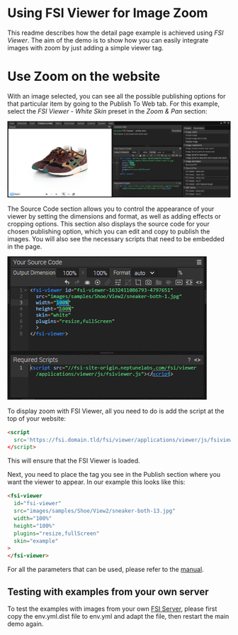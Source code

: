 # Using FSI Viewer for Image Zoom

This readme describes how the detail page example is achieved using _FSI Viewer_.
The aim of the demo is to show how you can easily integrate images with zoom by just adding a simple viewer tag.

# Use Zoom on the website

With an image selected, you can see all the possible publishing options for that particular item by going to the Publish To Web tab.
For this example, select the _FSI Viewer - White Skin_ preset in the _Zoom & Pan_ section:

![Config Image](readme-simple-product-zoom-1.png)

The Source Code section allows you to control the appearance of your viewer by setting the dimensions and format, as well as adding effects or cropping options.
This section also displays the source code for your chosen publishing option, which you can edit and copy to publish the images.
You will also see the necessary scripts that need to be embedded in the page.

![Config Image](readme-simple-product-zoom-2.png)

To display zoom with FSI Viewer, all you need to do is add the script
at the top of your website:

```html
<script
  src='https://fsi.domain.tld/fsi/viewer/applications/viewer/js/fsiviewer.js'
</script>
```

This will ensure that the FSI Viewer is loaded.

Next, you need to place the _<fsi-viewer>_ tag you see in the Publish section where you want the viewer to appear.
In our example this looks like this:

```html
<fsi-viewer
  id="fsi-viewer"
  src="images/samples/Shoe/View2/sneaker-both-13.jpg"
  width="100%"
  height="100%"
  plugins="resize,fullScreen"
  skin="example"
>
</fsi-viewer>
```

For all the parameters that can be used, please refer to the [manual](https://docs.neptunelabs.com/fsi-viewer/latest/fsi-viewer).

## Testing with examples from your own server

To test the examples with images from your own [FSI Server](https://www.neptunelabs.com/fsi-server/), please first copy the env.yml.dist file to env.yml and adapt the file, then restart the main demo again.
